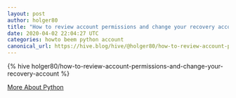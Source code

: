 ```yaml
---
layout: post
author: holger80
title: "How to review account permissions and change your recovery account"
date: 2020-04-02 22:04:27 UTC
categories: howto beem python account
canonical_url: https://hive.blog/hive/@holger80/how-to-review-account-permissions-and-change-your-recovery-account
---
```

{% hive holger80/how-to-review-account-permissions-and-change-your-recovery-account %}

[More About Python](/python)
